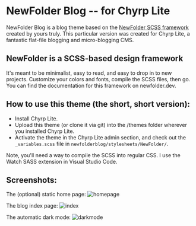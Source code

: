 # NewFolder Blog -- for Chyrp Lite

NewFolder Blog is a blog theme based on the [NewFolder SCSS framework](https://newfolder.dev) created by yours truly. This particular version was created for Chyrp Lite, a fantastic flat-file blogging  and micro-blogging CMS.

## NewFolder is a SCSS-based design framework

It's meant to be minimalist, easy to read, and easy to drop in to new projects. Customize your colors and fonts, compile the SCSS files, then go. You can find the documentation for this framework on newfolder.dev.

## How to use this theme (the short, short version):
* Install Chyrp Lite.
* Upload this theme (or clone it via git) into the /themes folder wherever you installed Chyrp Lite.
* Activate the theme in the Chyrp Lite admin section, and check out the `_variables.scss` file in `newfolderblog/stylesheets/NewFolder/`.

Note, you'll need a way to compile the SCSS into regular CSS. I use the Watch SASS extension in Visual Studio Code.

## Screenshots:

The (optional) static home page:
![homepage](https://user-images.githubusercontent.com/1215780/184600619-1be92bd9-f803-4c7a-9723-5d10cff00cd0.png)

The blog index page:
![index](https://user-images.githubusercontent.com/1215780/184600713-7176dca0-dccb-46fe-8643-2401ca32a8e7.png)

The automatic dark mode:
![darkmode](https://user-images.githubusercontent.com/1215780/184600807-b30df987-83ae-41d4-a1a7-556a50ef5bcf.png)
